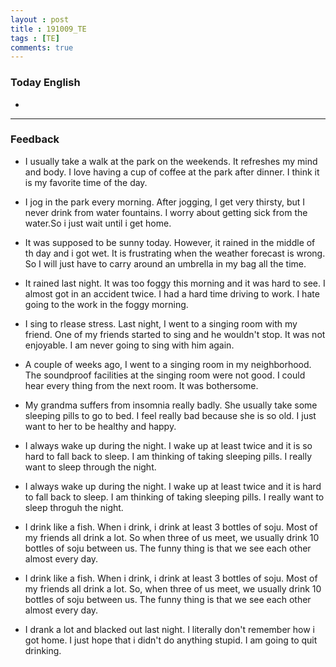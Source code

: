 ```yaml
---
layout : post
title : 191009_TE
tags : [TE]
comments: true
---
```

### Today English
-

---
### Feedback 
- I usually take a walk at the park on the weekends. It refreshes my mind and body. I love having a cup of coffee at the park after dinner. I think it is my favorite time of the day.

- I jog in the park every morning. After jogging, I get very thirsty, but I never drink from water fountains. I worry about getting sick from the water.So i just wait until i get home. 

- It was supposed to be sunny today. However, it rained in the middle of th day and i got wet. It is frustrating when the weather forecast is wrong. So I will just have to carry around an umbrella in my bag all the time.

- It rained last night. It was too foggy this morning and it was hard to see. I almost got in an accident twice. I had a hard time driving to work. I hate going to the work in the foggy morning.

- I sing to rlease stress. Last night, I went to a singing room with my friend. One of my friends started to sing and he wouldn't stop. It was not enjoyable. I am never going to sing with him again.

- A couple of weeks ago, I went to a singing room in my neighborhood. The soundproof facilities at the singing room were not good. I could hear every thing from the next room. It was bothersome.

- My grandma suffers from insomnia really badly. She usually take some sleeping pills to go to bed. I feel really bad because she is so old. I just want to her to be healthy and happy. 

- I always wake up during the night. I wake up at least twice and it is so hard to fall back to sleep. I am thinking of taking sleeping pills. I really want to sleep through the night.

- I always wake up during the night. I wake up at least twice and it is hard to fall back to sleep. I am thinking of taking sleeping pills. I really want to sleep throguh the night.

- I drink like a fish. When i drink, i drink at least 3 bottles of soju. Most of my friends all drink a lot. So when three of us meet, we usually drink 10 bottles of soju between us. The funny thing is that we see each other almost every day.

- I drink like a fish. When i drink, i drink at least 3 bottles of soju. Most of my friends all drink a lot. So, when three of us meet, we usually drink 10 bottles of soju between us. The funny thing is that we see each other almost every day.

- I drank a lot and blacked out last night. I literally don't remember how i got home. I just hope that i didn't do anything stupid. I am going to quit drinking.
